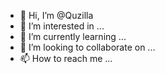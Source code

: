 - 👋 Hi, I’m @Quzilla
- 👀 I’m interested in ...
- 🌱 I’m currently learning ...
- 💞️ I’m looking to collaborate on ...
- 📫 How to reach me ...

<!---
Quzilla/Quzilla is a ✨ special ✨ repository because its `README.md` (this file) appears on your GitHub profile.
You can click the Preview link to take a look at your changes.
--->
